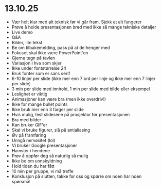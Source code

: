 # 13.10.25
- Vær helt klar med alt teknisk før vi går fram. Sjekk at alt fungerer  
- Prøve å holde presentasjonen bred med ikke så mange tekniske detaljer  
- Live demo  
- Q&A  
- Bilder, lite tekst  
- Be om tilbakemelding, pass på at de henger med  
- Fokuset skal ikke være PowerPoint'en  
- Gjerne tegn på tavlen  
- Variasjon i hva som skjer  
- Ikke under fontstørrelse 24  
- Bruk fonter som er sans serif  
- 6-10 linjer per slide (ikke mer enn 7 ord per linje og ikke mer enn 7 linjer per slide)  
- 3 min per slide med innhold, 1 min per slide med bilde eller eksempel  
- Leslighet er viktig  
- Animasjoner kan være bra (men ikke overdriv!)  
- Ikke for mange bullet points  
- Ikke bruk mer enn 3 farger per slide  
- Hvis mulig, test slidesene på prosjektor før presentasjonen  
- Bra med bilder  
- Kan bruker GIF'er  
- Skal vi bruke figurer, slå på antialiasing  
- Øv på framføring  
- Unngå nervøsitet (lol)  
- Vi bruker Google presentasjoner  
- Hamster i hendene  
- Prøv å oppfør deg så naturlig så mulig  
-  Ikke be om unnskyldning  
- Hold tiden du har fått  
- 10 min per gruppe, vi må treffe  
- Konklusjon på slutten, takke for oss og spørre om noen har noen spørsmål  

